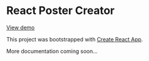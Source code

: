 # React Poster Creator

[View demo](http://leoacosta.github.io/react-poster-creator/)

This project was bootstrapped with [Create React App](https://github.com/facebookincubator/create-react-app).

More documentation coming soon...
